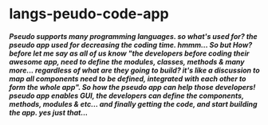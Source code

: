 # langs-peudo-code-app
#####          Pseudo supports many programming languages. so what's used for? the pseudo app used for decreasing the coding time. hmmm... So but How? before let me say as all of us know "the developers before coding their awesome app, need to define the modules, classes, methods & many more... regardless of what are they going to build? it's like a discussion to map all components need to be defined, integrated with each other to form the whole app". So how the pseudo app can help those developers! pseudo app enables GUI, the developers can define the components, methods, modules & etc... and finally getting the code, and start building the app. yes just that...
